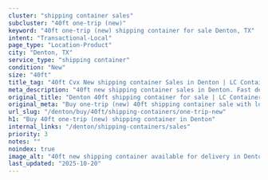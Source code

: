 ```yaml
---
cluster: "shipping container sales"
subcluster: "40ft one-trip (new)"
keyword: "40ft one-trip (new) shipping container for sale Denton, TX"
intent: "Transactional-Local"
page_type: "Location-Product"
city: "Denton, TX"
service_type: "shipping container"
condition: "New"
size: "40ft"
title_tag: "40ft Cvx New shipping container Sales in Denton | LC Container"
meta_description: "40ft new shipping container sales in Denton. Fast delivery, competitive pricing. Serving shipping containers area. Quote ID: 6QC. Call (214) 524-4168 for your free quote today."
original_title: "Denton 40ft shipping container for sale | LC Container"
original_meta: "Buy one-trip (new) 40ft shipping container sale with local delivery in Denton, TX. LC Container — local Since 2003. Request a fast quote today."
url_slug: "/denton/buy/40ft/shipping-containers/one-trip-new"
h1: "Buy 40ft one-trip (new) shipping container in Denton"
internal_links: "/denton/shipping-containers/sales"
priority: 3
notes: ""
noindex: true
image_alt: "40ft new shipping container available for delivery in Denton"
last_updated: "2025-10-20"
---
```


<!-- TODO: Add unique city/inventory copy, images, and internal links here. -->
